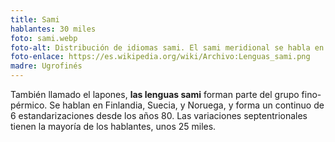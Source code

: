 ```yaml
---
title: Sami
hablantes: 30 miles
foto: sami.webp
foto-alt: Distribución de idiomas sami. El sami meridional se habla en el centro de Noruega y Suecia, el sami occidental en el norte de los dos, y un poco en Finlandia, y el sami oriente en el extremo norte-este de Finlandia al este en Rusia.
foto-enlace: https://es.wikipedia.org/wiki/Archivo:Lenguas_sami.png
madre: Ugrofinés
---
```


También llamado el lapones, **las lenguas sami** forman parte del grupo fino-pérmico. Se hablan en Finlandia, Suecia, y Noruega, y forma un continuo de 6 estandarizaciones desde los años 80. Las variaciones septentrionales tienen la mayoría de los hablantes, unos 25 miles.
